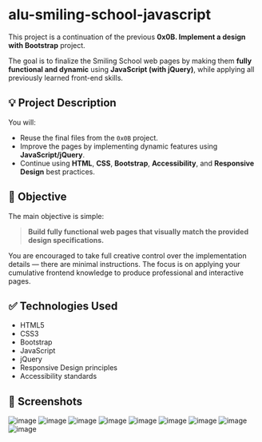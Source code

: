 # alu-smiling-school-javascript

This project is a continuation of the previous **0x0B. Implement a design with Bootstrap** project.

The goal is to finalize the Smiling School web pages by making them **fully functional and dynamic** using **JavaScript (with jQuery)**, while applying all previously learned front-end skills.

## 💡 Project Description

You will:
- Reuse the final files from the `0x0B` project.
- Improve the pages by implementing dynamic features using **JavaScript/jQuery**.
- Continue using **HTML**, **CSS**, **Bootstrap**, **Accessibility**, and **Responsive Design** best practices.

## 🎯 Objective

The main objective is simple:
> **Build fully functional web pages that visually match the provided design specifications.**

You are encouraged to take full creative control over the implementation details — there are minimal instructions. The focus is on applying your cumulative frontend knowledge to produce professional and interactive pages.

## ✅ Technologies Used

- HTML5
- CSS3
- Bootstrap
- JavaScript
- jQuery
- Responsive Design principles
- Accessibility standards

## 📸 Screenshots
![image](https://github.com/user-attachments/assets/3df4c55b-abe7-4b3d-a1e5-883a11e8da46)
![image](https://github.com/user-attachments/assets/d075ee95-2a45-4f91-99bb-c0a56ef97e29)
![image](https://github.com/user-attachments/assets/f4209ac5-656b-4f57-b18a-0eff3632df8b)
![image](https://github.com/user-attachments/assets/97dff921-c46d-42e1-9980-2470787167a2)
![image](https://github.com/user-attachments/assets/9257cd3d-29d8-4a7c-861e-1f66d6ca46ec)
![image](https://github.com/user-attachments/assets/4f373cb3-c32b-454c-9925-a2e0f34c280d)
![image](https://github.com/user-attachments/assets/cb6982ac-7bce-4e59-80f0-e6d3e5153173)
![image](https://github.com/user-attachments/assets/e5c2c0d1-6f1c-4ba7-ada9-a88af2c1f2ba)
![image](https://github.com/user-attachments/assets/2710e640-29df-44f5-bfd9-109acacb6f33)



